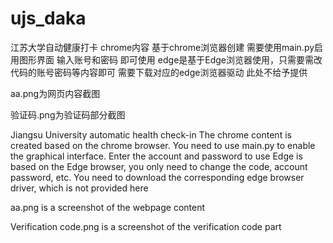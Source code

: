 # ujs_daka
江苏大学自动健康打卡
chrome内容 基于chrome浏览器创建 需要使用main.py启用图形界面 输入账号和密码 即可使用
edge是基于Edge浏览器使用，只需要需改代码的账号密码等内容即可  需要下载对应的edge浏览器驱动 此处不给予提供

aa.png为网页内容截图

验证码.png为验证码部分截图

Jiangsu University automatic health check-in
The chrome content is created based on the chrome browser. You need to use main.py to enable the graphical interface. Enter the account and password to use
Edge is based on the Edge browser, you only need to change the code, account password, etc. You need to download the corresponding edge browser driver, which is not provided here

aa.png is a screenshot of the webpage content

Verification code.png is a screenshot of the verification code part
